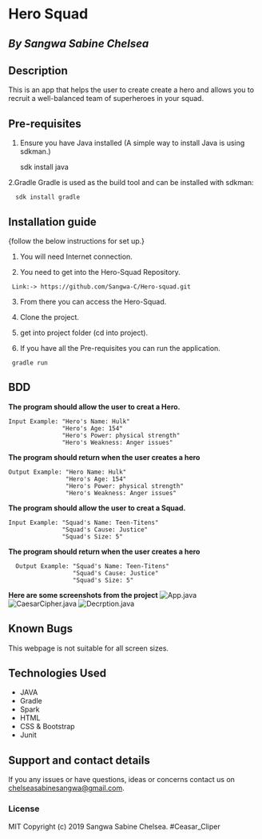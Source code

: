 # Hero Squad

## *By Sangwa Sabine Chelsea*

## Description

This is an app that helps the user to create create a hero and allows you to recruit a well-balanced team of superheroes in your squad.

## Pre-requisites

  1. Ensure you have Java installed 
     (A simple way to install Java is using sdkman.)
     
        sdk install java
  
  2.Gradle
    Gradle is used as the build tool and can be installed with sdkman:
  
      sdk install gradle
      
## Installation guide   
{follow the below instructions for set up.}
    
   1. You will need Internet connection.

   2. You need to get into the Hero-Squad Repository.
    
     Link:-> https://github.com/Sangwa-C/Hero-squad.git
        
   3. From there you can access the Hero-Squad.
    
   4. Clone the project.
    
   5. get into project folder (cd into project).

   6. If you have all the Pre-requisites you can run the application.
    
     gradle run

## BDD

**The program should allow the user to creat a Hero.**

    Input Example: "Hero's Name: Hulk"
                   "Hero's Age: 154"
                   "Hero's Power: physical strength"
                   "Hero's Weakness: Anger issues"

**The program should return when the user creates a hero** 

    Output Example: "Hero Name: Hulk"
                    "Hero's Age: 154"
                    "Hero's Power: physical strength"
                    "Hero's Weakness: Anger issues"
    
**The program should allow the user to creat a Squad.** 

    Input Example: "Squad's Name: Teen-Titens"
                   "Squad's Cause: Justice"
                   "Squad's Size: 5"
                   
 **The program should return when the user creates a hero** 
     
      Output Example: "Squad's Name: Teen-Titens"
                      "Squad's Cause: Justice"
                      "Squad's Size: 5"
     
 **Here are some screenshots from the project**
 ![App.java](src/app.png)
 ![CaesarCipher.java](src/cae.png)
 ![Decrption.java](src/dec.png)
    
## Known Bugs

This webpage is not suitable for all screen sizes.

## Technologies Used

* JAVA
* Gradle
* Spark
* HTML
* CSS & Bootstrap
* Junit
 
## Support and contact details
If you any issues or have questions, ideas or concerns contact us on chelseasabinesangwa@gmail.com.

### License
MIT Copyright (c) 2019 Sangwa Sabine Chelsea. #Ceasar_Cliper 
